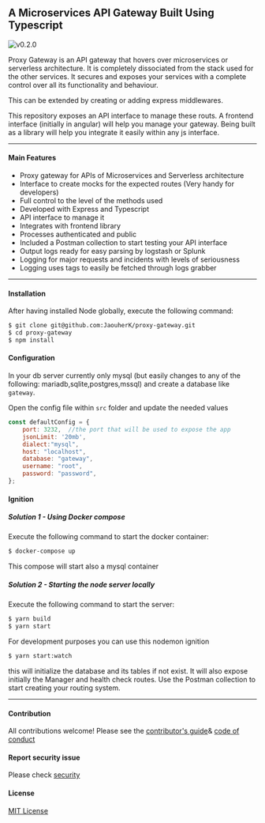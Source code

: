 A Microservices API Gateway Built Using Typescript
----
![v0.2.0](https://img.shields.io/badge/version-0.2.0-green)

Proxy Gateway is an API gateway that hovers over microservices or serverless architecture. It is completely dissociated from the stack used for the other services. It secures and exposes your services with a complete control over all its functionality and behaviour.

This can be extended by creating or adding express middlewares.

This repository exposes an API interface to manage these routs. A frontend interface (initially in angular) will help you manage your gateway. Being built as a library will help you integrate it easily within any js interface.  

---
#### Main Features
- Proxy gateway for APIs of Microservices and Serverless architecture
- Interface to create mocks for the expected routes (Very handy for developers)
- Full control to the level of the methods used
- Developed with Express and Typescript
- API interface to manage it
- Integrates with frontend library
- Processes authenticated and public 
- Included a Postman collection to start testing your API interface
- Output logs ready for easy parsing by logstash or Splunk
- Logging for major requests and incidents with levels of seriousness
- Logging uses tags to easily be fetched through logs grabber 

---
#### Installation
After having installed Node globally, execute the following command:

```bash
$ git clone git@github.com:JaouherK/proxy-gateway.git
$ cd proxy-gateway
$ npm install
```

#### Configuration

In your db server currently only mysql (but easily changes to any of the following: mariadb,sqlite,postgres,mssql) and create a database like ```gateway```.

Open the config file within ```src``` folder and update the needed values 

```javascript
const defaultConfig = {
    port: 3232,  //the port that will be used to expose the app
    jsonLimit: '20mb',
    dialect:"mysql",
    host: "localhost",
    database: "gateway",
    username: "root",
    password: "password",
};
```

#### Ignition

##### Solution 1 - Using Docker compose

Execute the following command to start the docker container:
```bash
$ docker-compose up
```
This compose will start also a mysql container

##### Solution 2 - Starting the node server locally 
Execute the following command to start the server:
```bash
$ yarn build
$ yarn start
```

For development purposes you can use this nodemon ignition 
```bash
$ yarn start:watch
```

this will initialize the database and its tables if not exist. It will also expose initially the Manager and health check routes. Use the Postman collection to start creating your routing system.

---
#### Contribution
All contributions welcome! Please see the [contributor's guide](contributor-guide)& [code of conduct](CODE_OF_CONDUCT.md)

#### Report security issue

Please check [security](SECURITY.md)

#### License

[MIT License](LICENSE)
